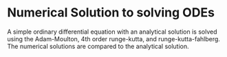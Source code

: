 # Numerical Solution to solving ODEs

A simple ordinary differential equation with an analytical solution is solved using the Adam-Moulton, 4th order runge-kutta, and runge-kutta-fahlberg. The numerical solutions are compared to the analytical solution.

